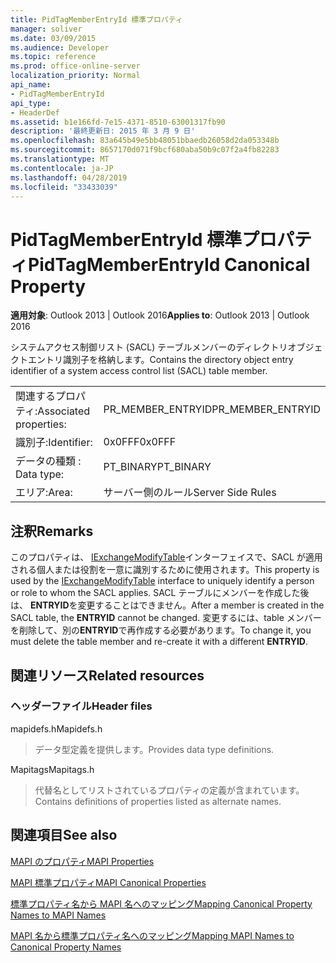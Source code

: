 ```yaml
---
title: PidTagMemberEntryId 標準プロパティ
manager: soliver
ms.date: 03/09/2015
ms.audience: Developer
ms.topic: reference
ms.prod: office-online-server
localization_priority: Normal
api_name:
- PidTagMemberEntryId
api_type:
- HeaderDef
ms.assetid: b1e166fd-7e15-4371-8510-63001317fb90
description: '最終更新日: 2015 年 3 月 9 日'
ms.openlocfilehash: 83a645b49e5bb48051bbaedb26058d2da053348b
ms.sourcegitcommit: 8657170d071f9bcf680aba50b9c07f2a4fb82283
ms.translationtype: MT
ms.contentlocale: ja-JP
ms.lasthandoff: 04/28/2019
ms.locfileid: "33433039"
---
```

# <a name="pidtagmemberentryid-canonical-property"></a><span data-ttu-id="9620a-103">PidTagMemberEntryId 標準プロパティ</span><span class="sxs-lookup"><span data-stu-id="9620a-103">PidTagMemberEntryId Canonical Property</span></span>

  
  
<span data-ttu-id="9620a-104">**適用対象**: Outlook 2013 | Outlook 2016</span><span class="sxs-lookup"><span data-stu-id="9620a-104">**Applies to**: Outlook 2013 | Outlook 2016</span></span> 
  
<span data-ttu-id="9620a-105">システムアクセス制御リスト (SACL) テーブルメンバーのディレクトリオブジェクトエントリ識別子を格納します。</span><span class="sxs-lookup"><span data-stu-id="9620a-105">Contains the directory object entry identifier of a system access control list (SACL) table member.</span></span>
  
|||
|:-----|:-----|
|<span data-ttu-id="9620a-106">関連するプロパティ:</span><span class="sxs-lookup"><span data-stu-id="9620a-106">Associated properties:</span></span>  <br/> |<span data-ttu-id="9620a-107">PR_MEMBER_ENTRYID</span><span class="sxs-lookup"><span data-stu-id="9620a-107">PR_MEMBER_ENTRYID</span></span>  <br/> |
|<span data-ttu-id="9620a-108">識別子:</span><span class="sxs-lookup"><span data-stu-id="9620a-108">Identifier:</span></span>  <br/> |<span data-ttu-id="9620a-109">0x0FFF</span><span class="sxs-lookup"><span data-stu-id="9620a-109">0x0FFF</span></span>  <br/> |
|<span data-ttu-id="9620a-110">データの種類 : </span><span class="sxs-lookup"><span data-stu-id="9620a-110">Data type:</span></span>  <br/> |<span data-ttu-id="9620a-111">PT_BINARY</span><span class="sxs-lookup"><span data-stu-id="9620a-111">PT_BINARY</span></span>  <br/> |
|<span data-ttu-id="9620a-112">エリア:</span><span class="sxs-lookup"><span data-stu-id="9620a-112">Area:</span></span>  <br/> |<span data-ttu-id="9620a-113">サーバー側のルール</span><span class="sxs-lookup"><span data-stu-id="9620a-113">Server Side Rules</span></span>  <br/> |
   
## <a name="remarks"></a><span data-ttu-id="9620a-114">注釈</span><span class="sxs-lookup"><span data-stu-id="9620a-114">Remarks</span></span>

<span data-ttu-id="9620a-115">このプロパティは、 [IExchangeModifyTable](iexchangemodifytableiunknown.md)インターフェイスで、SACL が適用される個人または役割を一意に識別するために使用されます。</span><span class="sxs-lookup"><span data-stu-id="9620a-115">This property is used by the [IExchangeModifyTable](iexchangemodifytableiunknown.md) interface to uniquely identify a person or role to whom the SACL applies.</span></span> <span data-ttu-id="9620a-116">SACL テーブルにメンバーを作成した後は、 **ENTRYID**を変更することはできません。</span><span class="sxs-lookup"><span data-stu-id="9620a-116">After a member is created in the SACL table, the **ENTRYID** cannot be changed.</span></span> <span data-ttu-id="9620a-117">変更するには、table メンバーを削除して、別の**ENTRYID**で再作成する必要があります。</span><span class="sxs-lookup"><span data-stu-id="9620a-117">To change it, you must delete the table member and re-create it with a different **ENTRYID**.</span></span>
  
## <a name="related-resources"></a><span data-ttu-id="9620a-118">関連リソース</span><span class="sxs-lookup"><span data-stu-id="9620a-118">Related resources</span></span>

### <a name="header-files"></a><span data-ttu-id="9620a-119">ヘッダーファイル</span><span class="sxs-lookup"><span data-stu-id="9620a-119">Header files</span></span>

<span data-ttu-id="9620a-120">mapidefs.h</span><span class="sxs-lookup"><span data-stu-id="9620a-120">Mapidefs.h</span></span>
  
> <span data-ttu-id="9620a-121">データ型定義を提供します。</span><span class="sxs-lookup"><span data-stu-id="9620a-121">Provides data type definitions.</span></span>
    
<span data-ttu-id="9620a-122">Mapitags</span><span class="sxs-lookup"><span data-stu-id="9620a-122">Mapitags.h</span></span>
  
> <span data-ttu-id="9620a-123">代替名としてリストされているプロパティの定義が含まれています。</span><span class="sxs-lookup"><span data-stu-id="9620a-123">Contains definitions of properties listed as alternate names.</span></span>
    
## <a name="see-also"></a><span data-ttu-id="9620a-124">関連項目</span><span class="sxs-lookup"><span data-stu-id="9620a-124">See also</span></span>



[<span data-ttu-id="9620a-125">MAPI のプロパティ</span><span class="sxs-lookup"><span data-stu-id="9620a-125">MAPI Properties</span></span>](mapi-properties.md)
  
[<span data-ttu-id="9620a-126">MAPI 標準プロパティ</span><span class="sxs-lookup"><span data-stu-id="9620a-126">MAPI Canonical Properties</span></span>](mapi-canonical-properties.md)
  
[<span data-ttu-id="9620a-127">標準プロパティ名から MAPI 名へのマッピング</span><span class="sxs-lookup"><span data-stu-id="9620a-127">Mapping Canonical Property Names to MAPI Names</span></span>](mapping-canonical-property-names-to-mapi-names.md)
  
[<span data-ttu-id="9620a-128">MAPI 名から標準プロパティ名へのマッピング</span><span class="sxs-lookup"><span data-stu-id="9620a-128">Mapping MAPI Names to Canonical Property Names</span></span>](mapping-mapi-names-to-canonical-property-names.md)

